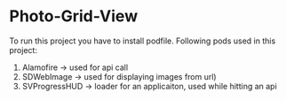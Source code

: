 # Photo-Grid-View

To run this project you have to install podfile. Following pods used in this project:
1. Alamofire -> used for api call
2. SDWebImage -> used for displaying images from url)
3. SVProgressHUD -> loader for an applicaiton, used while hitting an api

